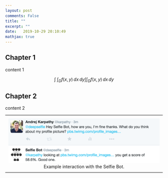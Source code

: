 ```yaml
---
layout: post
comments: False
title: ""
excerpt: ""
date:   2019-10-29 20:10:49
mathjax: true
---
```


## Chapter 1
content 1

$$
\int \!\!\! \int_D f(x,y)\,dx\,dy
\int \int_D f(x,y)\,dx\,dy
$$

## Chapter 2
content 2
<div class="imgcap" style="border-top:1px solid black; border-bottom: 1px solid black; padding: 10px;">
<img src="/assets/selfie/selfiebot2.png" style="border:none; width:600px;">
<div class="thecap" style="text-align:center">Example interaction with the Selfie Bot.</div>
</div>



